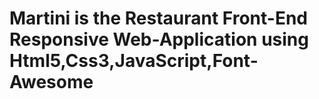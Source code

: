 # Martini is the Restaurant Front-End Responsive Web-Application using Html5,Css3,JavaScript,Font-Awesome
